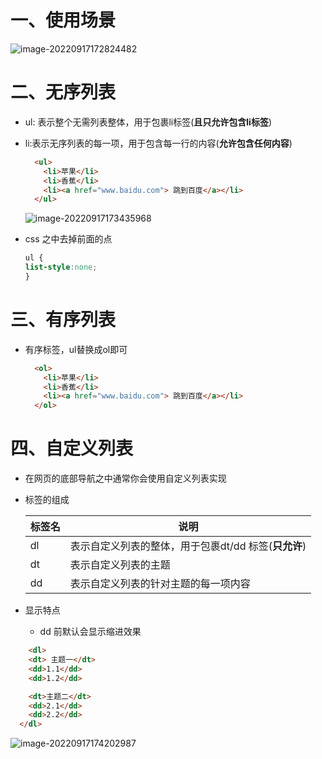 # 一、使用场景

![image-20220917172824482](https://yrecord.oss-cn-hangzhou.aliyuncs.com/picture/202209171728246.png)

# 二、无序列表

- ul: 表示整个无需列表整体，用于包裹li标签(**且只允许包含li标签**)

- li:表示无序列表的每一项，用于包含每一行的内容(**允许包含任何内容**)

  ```html
    <ul>
      <li>苹果</li>
      <li>香蕉</li>
      <li><a href="www.baidu.com"> 跳到百度</a></li>
    </ul>
  ```

  ![image-20220917173435968](https://yrecord.oss-cn-hangzhou.aliyuncs.com/picture/202209171734031.png)

- css 之中去掉前面的点

  ```css
  ul {
  list-style:none;
  }
  ```

  

# 三、有序列表

- 有序标签，ul替换成ol即可

  ```html
    <ol>
      <li>苹果</li>
      <li>香蕉</li>
      <li><a href="www.baidu.com"> 跳到百度</a></li>
    </ol>
  
  ```

# 四、自定义列表

- 在网页的底部导航之中通常你会使用自定义列表实现

- 标签的组成

  | 标签名 | 说明                                                 |
  | ------ | ---------------------------------------------------- |
  | dl     | 表示自定义列表的整体，用于包裹dt/dd 标签(**只允许**) |
  | dt     | 表示自定义列表的主题                                 |
  | dd     | 表示自定义列表的针对主题的每一项内容                 |

- 显示特点

  - dd 前默认会显示缩进效果

```html
	<dl>
    <dt> 主题一</dt>
    <dd>1.1</dd>
    <dd>1.2</dd>

    <dt>主题二</dt>
    <dd>2.1</dd>
    <dd>2.2</dd>
  </dl>
```

![image-20220917174202987](https://yrecord.oss-cn-hangzhou.aliyuncs.com/picture/202209171742060.png)
